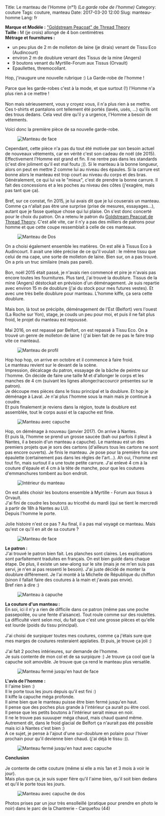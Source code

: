 Title: Le manteau de l'Homme (n°1) *(La garde robe de l'homme)*
Category: couture
Tags: couture, manteau
Date: 2017-03-20 12:00
Slug: manteau-homme
Lang: fr

**Marque et Modèle :** ["Goldstream Peacoat" de Thread Theory](https://threadtheory.ca/products/goldstream)<br>
**Taille :** M (je crois) allongé de 4 bon centimètres<br>
**Métrage et fournitures :** <br>
- un peu plus de 2 m de molleton de laine (je dirais) venant de Tissu Eco (Audincourt)<br>
- environ 2 m de doublure venant des Tissus de la mine (Angers) <br>
- 9 boutons venant du Myrtille-Forum aux Tissus (Orvault)<br>
- Epaullettes, thremocollant.<br>

Hop, j'inaugure une nouvelle rubrique  :) La Garde-robe de l'homme !<br><br>
Parce que les garde-robes c'est à la mode, et que surtout (!) l'Homme n'a plus rien à ce mettre !<br><br>
Non mais sérieusement, vous y croyez vous, il n'a plus rien à se mettre. <br>
Ces t-shirts et pantalons ont tellement été portés (lavés, usés, ...) qu'ils ont des trous dedans. Cela veut dire qu'il y a urgence, l'Homme a besoin de vêtements.<br>

Voici donc la première pièce de sa nouvelle garde-robe.

<figure>
	<img src="/images/ManteauA-Face.JPG" alt="Manteau de face">
</figure>

Cependant, cette pièce n'a pas du tout été motivée par son besoin actuel de nouveaux vêtements, car en vérité c'est son cadeau de noël (de 2015).<br>
Effectivement l'Homme est grand et fin. Il ne rentre pas dans les standards (c'est dire joliment qu'il est mal foutu ;)). Si le manteau à la bonne longueur, alors on peut en mettre 2 comme lui au niveau des épaules. Si la carrure est bonne alors le manteau est trop court au niveau du corps et des bras.<br>
Généralement, ce qui lui va le "mieux", c'est de prendre la bonne carrure. Il fait des concessions et a les poches au niveau des côtes (j'exagère, mais pas tant que ça).<br>
<br>
Bref, sur ce constat, fin 2015, je lui avais dit que je lui couserais un manteau.<br>
Comme ça n'allait pas être une surprise (prise de mesures, essayages...), autant que je fasse quelque chose qui lui plaise. On s'est donc concerté pour le choix du patron. On a retenu le patron du [Goldstream Peacoat de Thread Theory](https://threadtheory.ca/products/goldstream). C'est allé vite, car il n'y a pas des milliers de patrons pour homme et que cette coupe ressemblait à celle de ces manteaux.

<figure>
	<img src="/images/ManteauA-Dos.JPG" alt="Manteau de Dos">
</figure>

On a choisi également ensemble les matières. On est allé à Tissus Eco à Audincourt. Il avait une idée précise de ce qu'il voulait : le même tissu que celui de ma cape, une sorte de molleton de laine. Bien sur, on a pas trouvé. On a pris un truc similaire (mais pas pareil).<br>
<br>
Bon, noël 2015 était passé, je n'avais rien commencé et pire je n'avais pas encore toutes les fournitures. 
Plus tard, j'ai trouvé la doublure. Tissus de la mine (Angers) déstockait en prévision d'un déménagement. Je suis repartie avec environ 15 m de doublure (j'ai du stock pour mes futures vestes). Et avec une très belle doublure pour manteau. L'homme kiffe, ça sera cette doublure.<br>
<br>
Mais bon, là tout se précipite, déménagement de l'Est (Belfort) vers l'ouest (La Roche sur Yon), stage, je couds un peu pour moi, et puis il ne fait plus froid, le projet du manteau est repoussé.<br> 
<br>
Mai 2016, on est repassé par Belfort, on est repassé à Tissu Eco. On a trouvé un genre de molleton de laine ! (j'ai bien fait de ne pas le faire trop vite ce manteau).

<figure>
	<img src="/images/ManteauA-Profil.JPG" alt="Manteau de profil">
</figure>

Hop hop hop, on arrive en octobre et il commence à faire froid.<br>
Le manteau revient sur le devant de la scène.<br>Impression, décalcage du patron, essayage de la bâche de peintre sur l'homme. On décide de faire une taille M et d'allonger le corps et les manches de 4 cm (suivant les lignes allonger/raccourcir présentes sur le patron).<br>
Je découpe mes pièces dans le tissu principal et la doublure. Et hop je déménage à Laval. Je n'ai plus l'homme sous la main mais je continue à coudre.<br>
Et puis finalement je reviens dans la région, toute la doublure est assemblée, tout le corps aussi et la capuche est finie.

<figure>
	<img src="/images/ManteauA-Capuche2.JPG" alt="Manteau avec capuche">
</figure>

Hop, on déménage à nouveau (janvier 2017). On arrive à Nantes.<br>
Et puis là, l'homme se prend un grosse saucée (bah oui parfois il pleut à Nantes, il a besoin d'un manteau a capuche). Le manteau est un des premiers projets que je sors des cartons (d'ailleurs tous les cartons ne sont pas encore ouverts). Je finis le manteau. Je pose pour la première fois une épaulette (certainement pas dans les rêgles de l'art...). Ah oui, l'homme est tout fin, mais surtout il a une toute petite carrure. J'ai enlevé 4 cm à la couture d'épaule et 4 cm à la tête de manche, pour que les coutures d'emmanchures tombent au bon endroit.

<figure>
	<img src="/images/ManteauA-Intérieur.JPG" alt="Intérieur du manteau">
</figure>

On est allés choisir les boutons ensemble à Myrtille - Forum aux tissus à Orvault.<br>
J'ai fini de coudre les boutons au tricothé du mardi (qui se tient le mercredi à partir de 18h à Nantes au LU).<br>
Depuis l'homme le porte.<br>
<br>
Jolie histoire n'est ce pas ? Au final, il a pas mal voyagé ce manteau. Mais qu'est ce qu'il en ait de sa couture ?

<figure>
	<img src="/images/ManteauA-Face2.JPG" alt="Manteau de face">
</figure>

**Le patron :**<br>
J'ai trouvé le patron bien fait. Les planches sont claires. Les explications sont parfaitement traduites en français. On est bien guidé dans chaque étape. 
De plus, il existe un sew-along sur le site (mais je ne m'en suis pas servi, je n'en ai pas ressenti le besoin).
J'ai juste décidé de monter la doublure différement. Je l'ai monté à la Michelle de République du chiffon (sinon il fallait faire des coutures à la main et j'avais pas envie).<br>
Bref rien à dire :)

<figure>
	<img src="/images/ManteauA-Capuche.JPG" alt="Manteau à capuche">
</figure>

**La couture d'un manteau :**<br>
En soi, ici il n'y a rien de difficile dans ce patron (même pas une poche passepoilée, ou une fente d'aisance). Tout roule comme sur des roulettes. 
La difficulté vient selon moi, du fait que c'est une grosse pièces et qu'elle est lourde (poids du tissu principal).<br>
<br>
J'ai choisi de surpiquer toutes mes coutures, comme ça j'étais sure que mes marges de coutures resteraient applaties. Et puis, je trouve ça joli :)<br>
<br>
J'ai fait 2 poches intérieures, sur demande de l'homme.<br> 
Je suis contente de mon col et de sa surpiqure :) Je trouve ça cool que la capuche soit amovible. Je trouve que ça rend le manteau plus versatile.

<figure>
	<img src="/images/ManteauA-FerneFace.JPG" alt="Manteau fermé jusqu'en haut de face">
</figure>

**L'avis de l'homme :**<br>
Il l'aime bien :)<br>
Il le porte tous les jours depuis qu'il est fini :)<br>
Il kiffe la capuche méga profonde.<br>
Il aime bien que le manteau puisse être bien fermé jusqu'en haut.<br>
Il pense que des poches plus grande à l'intérieur ça aurait pu être cool.<br>
Il pense que les petits boutons à l'intérieur serait mieux en noir.<br>
Il ne le trouve pas  suuuuper méga chaud, mais chaud quand même. Autrement dit, dans le froid glacial de Belfort ça n'aurait pas été possible mais ici à Nantes c'est bien :)<br>
A ce sujet, je pense à l'ajout d'une sur-doublure en polaire pour l'hiver prochain pour qu'il devienne bien chaud. (j'ai déjà le tissu :)).

<figure>
	<img src="/images/ManteauA-FermeCapuche.JPG" alt="Manteau fermé jusqu'en haut avec capuche">
</figure>

**Conclusion**<br>
<br>
Je contente de cette couture (même si elle a mis 1an et 3 mois à voir le jour).<br>
Mais plus que ça, je suis super fière qu'il l'aime bien, qu'il soit bien dedans et qu'il le porte tous les jours.

<figure>
	<img src="/images/ManteauA-CapucheDos.JPG" alt="Manteau avec capuche de dos">
</figure>

Photos prises par un jour très ensolleillé (pratique pour prendre en photo le noir) dans le parc de la Chantrerie - Carquefou (44)